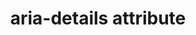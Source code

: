 ---
{
  "title": "aria-details attribute",
  "description": "Identifies the element that provides a detailed, extended description for the object. See related aria-describedby.",
  "category": "aria",
  "keywords": "aria-details attribute",
  "last_test_date": "2019-05-19",
  "test_results_url": "https://a11ysupport.io/tech/aria/aria-details_attribute",
  "test_url": "https://a11ysupport.io/tech/aria/aria-details_attribute",
  "notes": "There is poor support for `aria-details`, so it should not be used as the only means of conveying the relationship between an object and its detailed description. Since `aria-details` can only reference an element that is elsewhere on the same page, the details will likely sill be discoverable by screen reader users. Until support is more robust, it might be worth while to consider an additional indication that the object has a detailed description on the same page by way of the `alt` attribute or similar method.",
  "notes_by_num": {
    "1": "Didn't allow the user to jump back to the referencing element",
    "2": "Didn't allow the user to jump to the referenced element",
    "3": "Didn't convey the boundaries of the details",
    "4": "Didn't convey the presence of aria-details"
  },
  "stats": {
    "jaws": {
      "chrome": {
        "92": "a #1 #2"
      },
      "edge": {
        "92": "a #1 #2"
      },
      "ie": {
        "11.134": "a #1 #2"
      },
      "firefox": {
        "66": "a #1 #2"
      }
    },
    "narrator": {
      "edge": {
        "44.17763": "n #1 #2 #3 #4"
      }
    },
    "nvda": {
      "chrome": {
        "92": "n #1 #2 #3 #4"
      },
      "edge": {
        "92": "n #1 #2 #3 #4"
      },
      "firefox": {
        "66": "n #1 #2 #3 #4"
      }
    },
    "orca": {
      "firefox": {
        "69": "n #1 #2 #3 #4"
      }
    },
    "talkback": {
      "and_chr": {
        "75": "n #1 #2 #3 #4"
      }
    },
    "vo_ios": {
      "ios_saf": {
        "12.2": "n #1 #2 #3 #4"
      }
    },
    "vo_macos": {
      "safari": {
        "12.1": "n #1 #2 #3 #4"
      }
    }
  },
  "links": {
    "ARIA spec for aria-details": "https://www.w3.org/TR/wai-aria-1.1/#aria-details"
  }
}
---